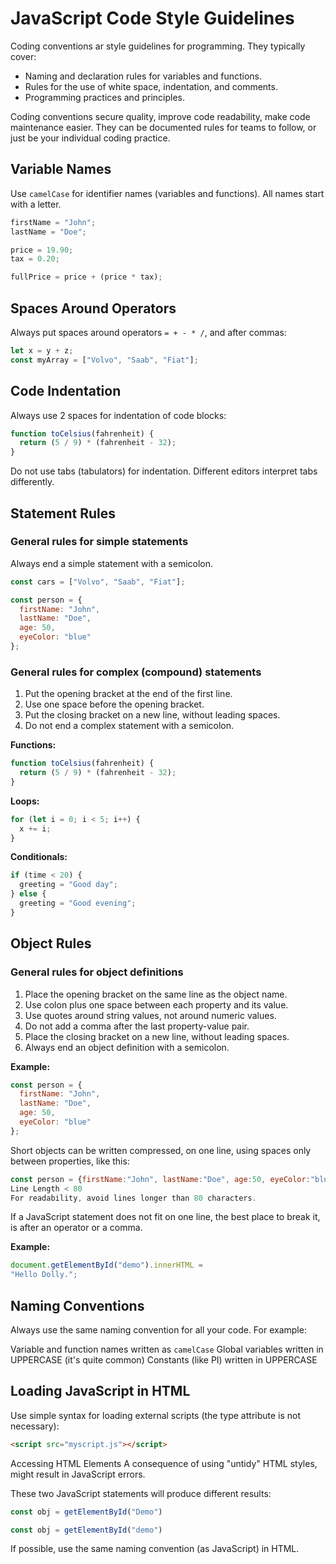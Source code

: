 # JavaScript Code Style Guidelines

Coding conventions ar style guidelines for programming. They typically cover:

* Naming and declaration rules for variables and functions.
* Rules for the use of white space, indentation, and comments.
* Programming practices and principles.

Coding conventions secure quality, improve code readability, make code maintenance easier. They can be documented rules for teams to follow, or just be your individual coding practice.

## Variable Names

Use `camelCase` for identifier names (variables and functions). All names start with a letter.

```javascript
firstName = "John";
lastName = "Doe";

price = 19.90;
tax = 0.20;

fullPrice = price + (price * tax);
```

## Spaces Around Operators

Always put spaces around operators `= + - * /`, and after commas:

```javascript
let x = y + z;
const myArray = ["Volvo", "Saab", "Fiat"];
```

## Code Indentation

Always use 2 spaces for indentation of code blocks:

```javascript
function toCelsius(fahrenheit) {
  return (5 / 9) * (fahrenheit - 32);
}
```

Do not use tabs (tabulators) for indentation. Different editors interpret tabs differently.

## Statement Rules

### General rules for simple statements

Always end a simple statement with a semicolon.

```javascript
const cars = ["Volvo", "Saab", "Fiat"];

const person = {
  firstName: "John",
  lastName: "Doe",
  age: 50,
  eyeColor: "blue"
};
```

### General rules for complex (compound) statements

1. Put the opening bracket at the end of the first line.
2. Use one space before the opening bracket.
3. Put the closing bracket on a new line, without leading spaces.
4. Do not end a complex statement with a semicolon.

**Functions:**

```javascript
function toCelsius(fahrenheit) {
  return (5 / 9) * (fahrenheit - 32);
}
```

**Loops:**

```javascript
for (let i = 0; i < 5; i++) {
  x += i;
}
```

**Conditionals:**

```javascript
if (time < 20) {
  greeting = "Good day";
} else {
  greeting = "Good evening";
}
```

## Object Rules

### General rules for object definitions

1. Place the opening bracket on the same line as the object name.
2. Use colon plus one space between each property and its value.
3. Use quotes around string values, not around numeric values.
4. Do not add a comma after the last property-value pair.
5. Place the closing bracket on a new line, without leading spaces.
6. Always end an object definition with a semicolon.

**Example:**

```javascript
const person = {
  firstName: "John",
  lastName: "Doe",
  age: 50,
  eyeColor: "blue"
};
```

Short objects can be written compressed, on one line, using spaces only between properties, like this:

```javascript
const person = {firstName:"John", lastName:"Doe", age:50, eyeColor:"blue"};
Line Length < 80
For readability, avoid lines longer than 80 characters.
```

If a JavaScript statement does not fit on one line, the best place to break it, is after an operator or a comma.

**Example:**

```javascript
document.getElementById("demo").innerHTML =
"Hello Dolly.";
```

## Naming Conventions

Always use the same naming convention for all your code. For example:

Variable and function names written as `camelCase`
Global variables written in UPPERCASE (it's quite common)
Constants (like PI) written in UPPERCASE

## Loading JavaScript in HTML

Use simple syntax for loading external scripts (the type attribute is not necessary):

```html
<script src="myscript.js"></script>
```

Accessing HTML Elements
A consequence of using "untidy" HTML styles, might result in JavaScript errors.

These two JavaScript statements will produce different results:

```javascript
const obj = getElementById("Demo")
```

```javascript
const obj = getElementById("demo")
```

If possible, use the same naming convention (as JavaScript) in HTML.
